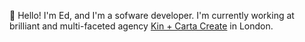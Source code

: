 👋 Hello! I'm Ed, and I'm a sofware developer. I'm currently working at brilliant and multi-faceted agency [Kin + Carta Create](https://github.com/theappbusiness) in London.
